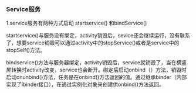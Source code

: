 ### Service服务

1.service服务有两种方式启动 startservice() 和bindService()

startservice()与服务没有绑定，activity销毁后，sevice还会继续运行，没有联系了，想要service销毁可以通过activity中的stopService()或者是service中的stopSelf()方法。



bindservice()方法与服务器绑定，activity销毁后，service就销毁了，当在横竖屏转换时activity改变，service也会断开。绑定后启动onbind（）方法，销毁时启动onunbind()方法，任务是在onbind()方法返回的值。通过继承binder（内部实现了Ibinder接口），在通过实例化对象来创建供onbind()方法返回。

